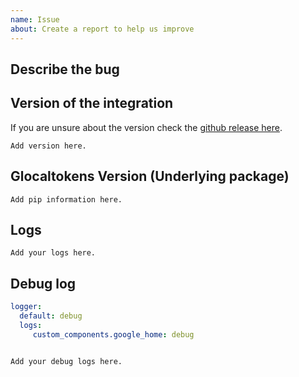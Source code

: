 ```yaml
---
name: Issue
about: Create a report to help us improve
---
```


<!-- Before you open a new issue, search through the existing issues to see if others have had the same problem.

DO NOT DELETE ANYTHING FROM THIS TEMPLATE.

Issues not containing the minimum requirements will be closed:

To help us to resolve this issue please include the following information:
- Describe the issue in detail.
- Provide steps to reproduce this issue.
- Add version of the `google_home` integration.
- Add version of `glocaltokens` package.
- Attach logs. The more the better. Enable debug logs for the integration.

-->

## Describe the bug

<!-- A clear and concise description of what the bug is. -->

## Version of the integration
If you are unsure about the version check the [github release here](https://github.com/leikoilja/ha-google-home/releases).

<!-- If you are not using the newest version, download and try that before opening an issue.
-->

```text
Add version here.
```

## Glocaltokens Version (Underlying package)

<!-- Currently installed version of the underlying package that Google Home integration relies on.
Please run `pip show glocaltokens` in the command line and paste the information below.
-->

```text
Add pip information here.
```

## Logs

```text
Add your logs here.
```

## Debug log

<!-- To enable debug logs, put the below snippet in your configuration.yaml file. 
You can delete the below snippet before you submit this issue.
-->

```yaml
logger:
  default: debug
  logs:
     custom_components.google_home: debug
```

<!-- Paste logs below here-->

```text

Add your debug logs here.

```
